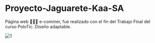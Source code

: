 # Proyecto-Jaguarete-Kaa-SA
Página web 🛒🏃‍♀️ e-commer, fue realizado con el fin del Trabajo Final del curso PoloTic. Diseño adaptable.


![1](https://user-images.githubusercontent.com/91395402/221860544-61939870-5b48-4bd2-96e0-26b57608b4bb.jpg)

